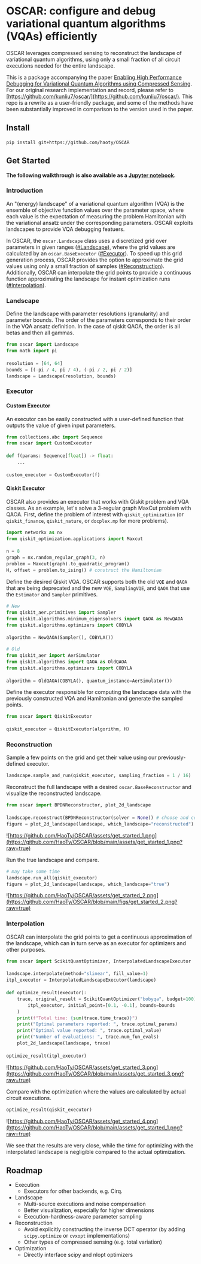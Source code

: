 # OSCAR: configure and debug variational quantum algorithms (VQAs) efficiently
OSCAR leverages compressed sensing to reconstruct the landscape of variational quantum algorithms, using only a small fraction of all circuit executions needed for the entire landscape.

This is a package accompanying the paper [Enabling High Performance Debugging for Variational Quantum Algorithms using Compressed Sensing](https://doi.org/10.1145/3579371.3589044). For our original research implementation and record, please refer to [https://github.com/kunliu7/oscar/](https://github.com/kunliu7/oscar/). This repo is a rewrite as a user-friendly package, and some of the methods have been substantially improved in comparison to the version used in the paper.

## Install
```
pip install git+https://github.com/haoty/OSCAR
```

## Get Started
__The following walkthrough is also available as a [Jupyter notebook](https://github.com/HaoTy/OSCAR/blob/main/notebooks/get_started.ipynb).__

### Introduction

An "(energy) landscape" of a variational quantum algorithm (VQA) is the ensemble of objective function values over the parameter space, where each value is the expectation of measuring the problem Hamiltonian with the variational ansatz under the corresponding parameters. OSCAR exploits landscapes to provide VQA debugging featuers.

In OSCAR, the `oscar.Landscape` class uses a discretized grid over parameters in given ranges ([#Landscape](#landscape)), where the grid values are calculated by an `oscar.BaseExecutor` ([#Executor](#executor)). To speed up this grid generation process, OSCAR provides the option to approximate the grid values using only a small fraction of samples ([#Reconstruction](#reconstruction)). Additionally, OSCAR can interpolate the grid points to provide a continuous function approximating the landscape for instant optimization runs ([#Interpolation](#interpolation)). 

### Landscape

Define the landscape with parameter resolutions (granularity) and parameter bounds.
The order of the parameters corresponds to their order in the VQA ansatz definition. In the case of qiskit QAOA, the order is all betas and then all gammas.

```python
from oscar import Landscape
from math import pi

resolution = [64, 64]
bounds = [(-pi / 4, pi / 4), (-pi / 2, pi / 2)]
landscape = Landscape(resolution, bounds)
```

### Executor
#### Custom Executor

An executor can be easily constructed with a user-defined function that outputs the value of given input parameters.

```python
from collections.abc import Sequence
from oscar import CustomExecutor

def f(params: Sequence[float]) -> float:
    ...

custom_executor = CustomExecutor(f)
```

#### Qiskit Executor

OSCAR also provides an executor that works with Qiskit problem and VQA classes.
As an example, let's solve a 3-regular graph MaxCut problem with QAOA. First, define the problem of interest with `qiskit_optimization` (or `qiskit_finance`, `qiskit_nature`, or `docplex.mp` for more problems).

```python
import networkx as nx
from qiskit_optimization.applications import Maxcut

n = 8
graph = nx.random_regular_graph(3, n)
problem = Maxcut(graph).to_quadratic_program()
H, offset = problem.to_ising() # construct the Hamiltonian
```

Define the desired Qiskit VQA.
OSCAR supports both the old `VQE` and `QAOA` that are being deprecated and the new `VQE`, `SamplingVQE`, and `QAOA` that use the `Estimator` and `Sampler` primitives.

```python
# New
from qiskit_aer.primitives import Sampler
from qiskit.algorithms.minimum_eigensolvers import QAOA as NewQAOA
from qiskit.algorithms.optimizers import COBYLA

algorithm = NewQAOA(Sampler(), COBYLA())
```

```python
# Old
from qiskit_aer import AerSimulator
from qiskit.algorithms import QAOA as OldQAOA
from qiskit.algorithms.optimizers import COBYLA

algorithm = OldQAOA(COBYLA(), quantum_instance=AerSimulator())
```

Define the executor responsible for computing the landscape data with the previously constructed VQA and Hamiltonian and generate the sampled points.

```python
from oscar import QiskitExecutor

qiskit_executor = QiskitExecutor(algorithm, H)
```

### Reconstruction

Sample a few points on the grid and get their value using our previously-defined executor.

```python
landscape.sample_and_run(qiskit_executor, sampling_fraction = 1 / 16)
```

Reconstruct the full landscape with a desired `oscar.BaseReconstructor` and visualize the reconstructed landscape.

```python
from oscar import BPDNReconstructor, plot_2d_landscape

landscape.reconstruct(BPDNReconstructor(solver = None)) # choose and config a desired cvxpy solver
figure = plot_2d_landscape(landscape, which_landscape="reconstructed")
```

![https://github.com/HaoTy/OSCAR/assets/get_started_1.png](https://github.com/HaoTy/OSCAR/blob/main/assets/get_started_1.png?raw=true)

Run the true landscape and compare.

```python
# may take some time
landscape.run_all(qiskit_executor)
figure = plot_2d_landscape(landscape, which_landscape="true")
```

![https://github.com/HaoTy/OSCAR/assets/get_started_2.png](https://github.com/HaoTy/OSCAR/blob/main/figs/get_started_2.png?raw=true)

### Interpolation
OSCAR can interpolate the grid points to get a continuous approximation of the landscape, which can in turn serve as an executor for optimizers and other purposes.

```python
from oscar import ScikitQuantOptimizer, InterpolatedLandscapeExecutor

landscape.interpolate(method="slinear", fill_value=1)
itpl_executor = InterpolatedLandscapeExecutor(landscape)

def optimize_result(executor):
    trace, original_result = ScikitQuantOptimizer("bobyqa", budget=100).run(
        itpl_executor, initial_point=[0.1, -0.1], bounds=bounds
    )
    print(f"Total time: {sum(trace.time_trace)}")
    print("Optimal parameters reported: ", trace.optimal_params)
    print("Optimal value reported: ", trace.optimal_value)
    print("Number of evaluations: ", trace.num_fun_evals)
    plot_2d_landscape(landscape, trace)

optimize_result(itpl_executor)
```

![https://github.com/HaoTy/OSCAR/assets/get_started_3.png](https://github.com/HaoTy/OSCAR/blob/main/assets/get_started_3.png?raw=true)

Compare with the optimization where the values are calculated by actual circuit executions.

```python
optimize_result(qiskit_executor)
```

![https://github.com/HaoTy/OSCAR/assets/get_started_4.png](https://github.com/HaoTy/OSCAR/blob/main/assets/get_started_1.png?raw=true)

We see that the results are very close, while the time for optimizing with the interpolated landscape is negligible compared to the actual optimization.

## Roadmap
- Execution
    - Executors for other backends, e.g. Cirq.
- Landscape
    - Multi-source executions and noise compensation
    - Better visualization, especially for higher dimensions
    - Execution-hardness-aware parameter sampling
- Reconstruction
    - Avoid explicitly constructing the inverse DCT operator (by adding `scipy.optimize` or `cvxopt` implementations)
    - Other types of compressed sensing (e.g. total variation)
- Optimization
    - Directly interface scipy and nlopt optimizers
